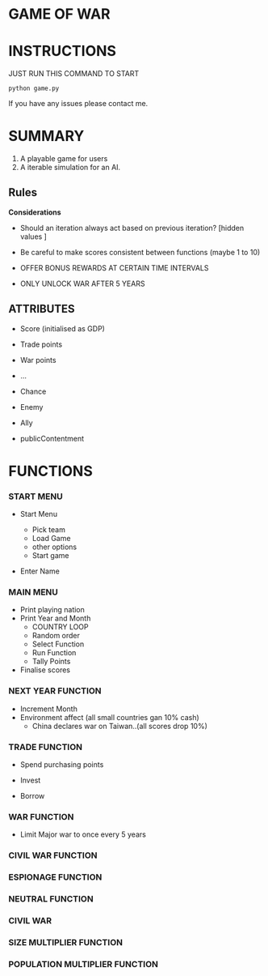 # GAME OF WAR 


# INSTRUCTIONS 

JUST RUN THIS COMMAND TO START 
  
`python game.py` 
  
  
If you have any issues please contact me. 


# SUMMARY 

1. A playable game for users
2. A iterable simulation for an AI. 	

## Rules 


**Considerations**


- Should an iteration always act based on previous iteration? [hidden values ]
- Be careful to make scores consistent between functions (maybe 1 to 10)

- OFFER BONUS REWARDS AT CERTAIN TIME INTERVALS
- ONLY UNLOCK WAR AFTER 5 YEARS

## ATTRIBUTES

- Score (initialised as GDP)
- Trade points
- War points
- ...

- Chance
- Enemy
- Ally 
- publicContentment

# FUNCTIONS 

### START MENU

- Start Menu
	- Pick team
	- Load Game
	- other options
	- Start game

- Enter Name

### MAIN MENU 

- Print playing nation
- Print Year and Month
	- COUNTRY LOOP
	- Random order	
	- Select Function 
	- Run Function
	- Tally Points
- Finalise scores


### NEXT YEAR FUNCTION

- Increment Month
- Environment affect (all small countries gan 10% cash)
	- China declares war on Taiwan..(all scores drop 10%)



### TRADE FUNCTION 

- Spend purchasing points

- Invest

- Borrow








### WAR FUNCTION

- Limit Major war to once every 5 years

### CIVIL WAR FUNCTION 

### ESPIONAGE FUNCTION 

### NEUTRAL FUNCTION 


### CIVIL WAR

### SIZE MULTIPLIER FUNCTION 

### POPULATION MULTIPLIER FUNCTION 